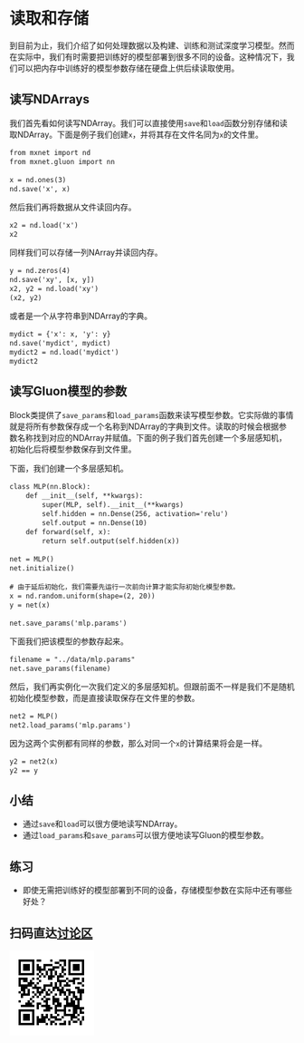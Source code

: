 # 读取和存储

到目前为止，我们介绍了如何处理数据以及构建、训练和测试深度学习模型。然而在实际中，我们有时需要把训练好的模型部署到很多不同的设备。这种情况下，我们可以把内存中训练好的模型参数存储在硬盘上供后续读取使用。


## 读写NDArrays

我们首先看如何读写NDArray。我们可以直接使用`save`和`load`函数分别存储和读取NDArray。下面是例子我们创建`x`，并将其存在文件名同为`x`的文件里。

```{.python .input}
from mxnet import nd
from mxnet.gluon import nn

x = nd.ones(3)
nd.save('x', x)
```

然后我们再将数据从文件读回内存。

```{.python .input}
x2 = nd.load('x')
x2
```

同样我们可以存储一列NArray并读回内存。

```{.python .input  n=2}
y = nd.zeros(4)
nd.save('xy', [x, y])
x2, y2 = nd.load('xy')
(x2, y2)
```

或者是一个从字符串到NDArray的字典。

```{.python .input  n=4}
mydict = {'x': x, 'y': y}
nd.save('mydict', mydict)
mydict2 = nd.load('mydict')
mydict2
```

## 读写Gluon模型的参数

Block类提供了`save_params`和`load_params`函数来读写模型参数。它实际做的事情就是将所有参数保存成一个名称到NDArray的字典到文件。读取的时候会根据参数名称找到对应的NDArray并赋值。下面的例子我们首先创建一个多层感知机，初始化后将模型参数保存到文件里。

下面，我们创建一个多层感知机。

```{.python .input  n=6}
class MLP(nn.Block):
    def __init__(self, **kwargs):
        super(MLP, self).__init__(**kwargs)
        self.hidden = nn.Dense(256, activation='relu')
        self.output = nn.Dense(10)
    def forward(self, x):
        return self.output(self.hidden(x))

net = MLP()
net.initialize()

# 由于延后初始化，我们需要先运行一次前向计算才能实际初始化模型参数。
x = nd.random.uniform(shape=(2, 20))
y = net(x)

net.save_params('mlp.params')
```

下面我们把该模型的参数存起来。

```{.python .input}
filename = "../data/mlp.params"
net.save_params(filename)
```

然后，我们再实例化一次我们定义的多层感知机。但跟前面不一样是我们不是随机初始化模型参数，而是直接读取保存在文件里的参数。

```{.python .input  n=8}
net2 = MLP()
net2.load_params('mlp.params')
```

因为这两个实例都有同样的参数，那么对同一个`x`的计算结果将会是一样。

```{.python .input}
y2 = net2(x)
y2 == y
```

## 小结

* 通过`save`和`load`可以很方便地读写NDArray。
* 通过`load_params`和`save_params`可以很方便地读写Gluon的模型参数。

## 练习

* 即使无需把训练好的模型部署到不同的设备，存储模型参数在实际中还有哪些好处？

## 扫码直达[讨论区](https://discuss.gluon.ai/t/topic/1255)

![](../img/qr_serialization.svg)
